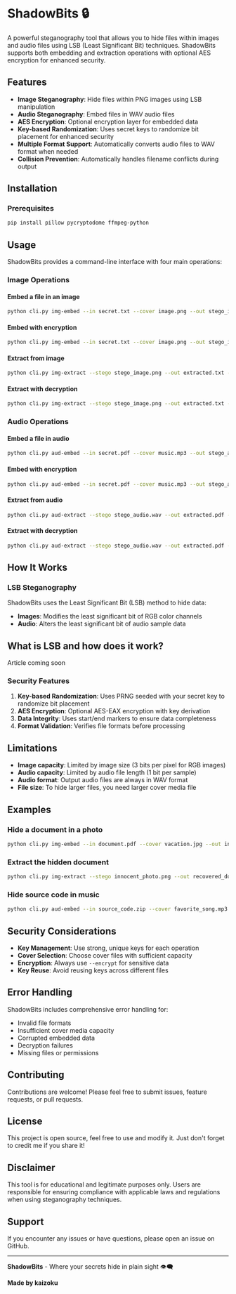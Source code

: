 # ShadowBits 🔒

A powerful steganography tool that allows you to hide files within images and audio files using LSB (Least Significant Bit) techniques. ShadowBits supports both embedding and extraction operations with optional AES encryption for enhanced security.

## Features

- **Image Steganography**: Hide files within PNG images using LSB manipulation
- **Audio Steganography**: Embed files in WAV audio files 
- **AES Encryption**: Optional encryption layer for embedded data
- **Key-based Randomization**: Uses secret keys to randomize bit placement for enhanced security
- **Multiple Format Support**: Automatically converts audio files to WAV format when needed
- **Collision Prevention**: Automatically handles filename conflicts during output

## Installation

### Prerequisites

```bash
pip install pillow pycryptodome ffmpeg-python
```

## Usage

ShadowBits provides a command-line interface with four main operations:

### Image Operations

#### Embed a file in an image
```bash
python cli.py img-embed --in secret.txt --cover image.png --out stego_image.png --key mysecretkey
```

#### Embed with encryption
```bash
python cli.py img-embed --in secret.txt --cover image.png --out stego_image.png --key mysecretkey --encrypt
```

#### Extract from image
```bash
python cli.py img-extract --stego stego_image.png --out extracted.txt --key mysecretkey
```

#### Extract with decryption
```bash
python cli.py img-extract --stego stego_image.png --out extracted.txt --key mysecretkey --decrypt
```

### Audio Operations

#### Embed a file in audio
```bash
python cli.py aud-embed --in secret.pdf --cover music.mp3 --out stego_audio.wav --key myaudiokey
```

#### Embed with encryption
```bash
python cli.py aud-embed --in secret.pdf --cover music.mp3 --out stego_audio.wav --key myaudiokey --encrypt
```

#### Extract from audio
```bash
python cli.py aud-extract --stego stego_audio.wav --out extracted.pdf --key myaudiokey
```

#### Extract with decryption
```bash
python cli.py aud-extract --stego stego_audio.wav --out extracted.pdf --key myaudiokey --decrypt
```

## How It Works

### LSB Steganography
ShadowBits uses the Least Significant Bit (LSB) method to hide data:

- **Images**: Modifies the least significant bit of RGB color channels
- **Audio**: Alters the least significant bit of audio sample data

## What is LSB and how does it work?
Article coming soon

### Security Features

1. **Key-based Randomization**: Uses PRNG seeded with your secret key to randomize bit placement
2. **AES Encryption**: Optional AES-EAX encryption with key derivation
3. **Data Integrity**: Uses start/end markers to ensure data completeness
4. **Format Validation**: Verifies file formats before processing

## Limitations

- **Image capacity**: Limited by image size (3 bits per pixel for RGB images)
- **Audio capacity**: Limited by audio file length (1 bit per sample)
- **Audio format**: Output audio files are always in WAV format
- **File size**: To hide larger files, you need larger cover media file

## Examples

### Hide a document in a photo
```bash
python cli.py img-embed --in document.pdf --cover vacation.jpg --out innocent_photo.png --key family2023 --encrypt
```

### Extract the hidden document
```bash
python cli.py img-extract --stego innocent_photo.png --out recovered_document.pdf --key family2023 --decrypt
```

### Hide source code in music
```bash
python cli.py aud-embed --in source_code.zip --cover favorite_song.mp3 --out normal_audio.wav --key coding123
```

## Security Considerations

- **Key Management**: Use strong, unique keys for each operation
- **Cover Selection**: Choose cover files with sufficient capacity
- **Encryption**: Always use `--encrypt` for sensitive data
- **Key Reuse**: Avoid reusing keys across different files

## Error Handling

ShadowBits includes comprehensive error handling for:
- Invalid file formats
- Insufficient cover media capacity  
- Corrupted embedded data
- Decryption failures
- Missing files or permissions

## Contributing

Contributions are welcome! Please feel free to submit issues, feature requests, or pull requests.

## License

This project is open source, feel free to use and modify it. Just don't forget to credit me if you share it!

## Disclaimer

This tool is for educational and legitimate purposes only. Users are responsible for ensuring compliance with applicable laws and regulations when using steganography techniques.

## Support

If you encounter any issues or have questions, please open an issue on GitHub.

---

**ShadowBits** - Where your secrets hide in plain sight 👁️‍🗨️

**Made by kaizoku**
